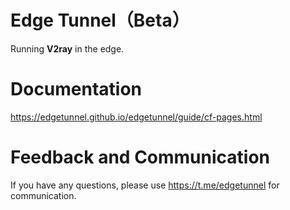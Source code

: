# Edge Tunnel（Beta）

Running **V2ray** in the edge.

# Documentation

https://edgetunnel.github.io/edgetunnel/guide/cf-pages.html

# Feedback and Communication

If you have any questions, please use https://t.me/edgetunnel for communication.
